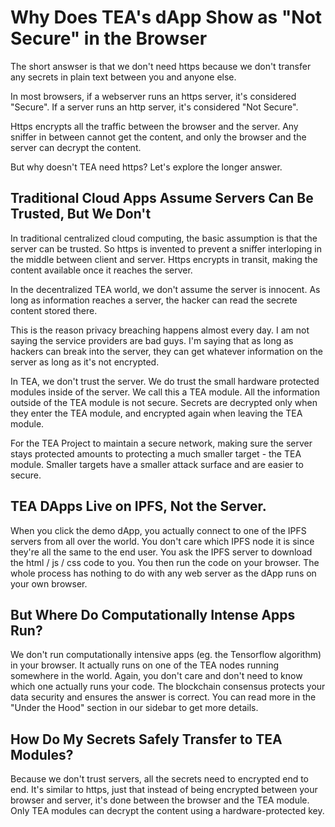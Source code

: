 # Why Does TEA's dApp Show as "Not Secure" in the Browser

The short answser is that we don't need https because we don't transfer any secrets in plain text between you and anyone else.

In most browsers, if a webserver runs an https server, it's considered "Secure". If a server runs an http server, it's considered "Not Secure". 

Https encrypts all the traffic between the browser and the server. Any sniffer in between cannot get the content, and only the browser and the server can decrypt the content.

But why doesn't TEA need https? Let's explore the longer answer.

## Traditional Cloud Apps Assume Servers Can Be Trusted, But We Don't
In traditional centralized cloud computing, the basic assumption is that the server can be trusted. So https is invented to prevent a sniffer interloping in the middle between client and server. Https encrypts in transit, making the content available once it reaches the server.

In the decentralized TEA world, we don't assume the server is innocent. As long as information reaches a server, the hacker can read the secrete content stored there. 

This is the reason privacy breaching happens almost every day. I am not saying the service providers are bad guys. I'm saying that as long as hackers can break into the server, they can get whatever information on the server as long as it's not encrypted.

In TEA, we don't trust the server. We do trust the small hardware protected modules inside of the server. We call this a TEA module. All the information outside of the TEA module is not secure. Secrets are decrypted only when they enter the TEA module, and encrypted again when leaving the TEA module. 

For the TEA Project to maintain a secure network, making sure the server stays protected amounts to protecting a much smaller target - the TEA module. Smaller targets have a smaller attack surface and are easier to secure.

## TEA DApps Live on IPFS, Not the Server.
When you click the demo dApp, you actually connect to one of the IPFS servers from all over the world. You don't care which IPFS node it is since they're all the same to the end user. You ask the IPFS server to download the html / js / css code to you. You then run the code on your browser. The whole process has nothing to do with any web server as the dApp runs on your own browser.

## But Where Do Computationally Intense Apps Run?
We don't run computationally intensive apps (eg. the Tensorflow algorithm) in your browser. It actually runs on one of the TEA nodes running somewhere in the world. Again, you don't care and don't need to know which one actually runs your code. The blockchain consensus protects your data security and ensures the answer is correct. You can read more in the "Under the Hood" section in our sidebar to get more details.

## How Do My Secrets Safely Transfer to TEA Modules?
Because we don't trust servers, all the secrets need to encrypted end to end. It's similar to https, just that instead of being encrypted between your browser and server, it's done between the browser and the TEA module. Only TEA modules can decrypt the content using a hardware-protected key.


